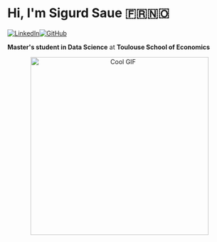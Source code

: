 # Hi, I'm **Sigurd Saue** 🇫🇷🇳🇴

<p><a href="https://www.linkedin.com/in/sigurd-saue-197243207/" target="_blank"><img alt="LinkedIn" src="https://img.shields.io/badge/linkedin-%230077B5.svg?&style=for-the-badge&logo=linkedin&logoColor=white" /></a><a href="https://github.com/SigurdST" target="_blank"><img alt="GitHub" src="https://img.shields.io/badge/GitHub-%2312100E.svg?&style=for-the-badge&logo=Github&logoColor=white" /></a></p>

**Master's student in Data Science** at **Toulouse School of Economics**


<p style="text-align: center;">
  <img src="https://media.giphy.com/media/JqmupuTVZYaQX5s094/giphy.gif" alt="Cool GIF" width="400" style="display: block; margin: auto;" />
</p>
